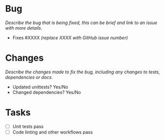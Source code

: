 # Bug

*Describe the bug that is being fixed, this can be brief and link to an issue with more details.*

- Fixes #XXXX *(replace XXXX with GitHub issue number)*

# Changes

*Describe the changes made to fix the bug, including any changes to tests, dependencies or docs.*

- Updated unittests? Yes/No
- Changed dependencies? Yes/No

# Tasks
- [ ] Unit tests pass
- [ ] Code linting and other workflows pass
